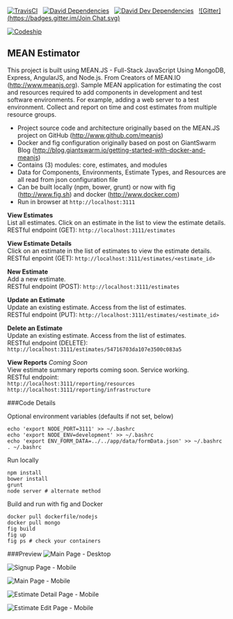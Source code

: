 [![TravisCI](https://travis-ci.org/garystafford/meanestimator.svg?branch=master)](https://travis-ci.org/garystafford/meanestimator)&nbsp;&nbsp;
[![David Dependencies](https://david-dm.org/garystafford/meanestimator.png)](https://david-dm.org/garystafford/meanestimator)&nbsp;&nbsp;
[![David Dev Dependencies](https://david-dm.org/garystafford/meanestimator/dev-status.png)](https://david-dm.org/garystafford/meanestimator#info=devDependencies)&nbsp;&nbsp;
[![Gitter](https://badges.gitter.im/Join Chat.svg)](https://gitter.im/garystafford/meanestimator?utm_source=badge&utm_medium=badge&utm_campaign=pr-badge&utm_content=badge)&nbsp;&nbsp;

[![Codeship](https://codeship.com/projects/ffb358c0-4ab8-0132-efcb-7aa9472b8ea5/status)](https://codeship.com/projects/46419)

## MEAN Estimator

This project is built using MEAN.JS - Full-Stack JavaScript Using MongoDB, Express, AngularJS, and Node.js. 
From Creators of MEAN.IO (<http://www.meanjs.org>). Sample MEAN application for estimating the cost and resources
required to add components in development and test software environments. For example, adding a web server to a test environment.
Collect and report on time and cost estimates from multiple resource groups.

* Project source code and architecture originally based on the MEAN.JS project on GitHub (<http://www.github.com/meanjs>)
* Docker and fig configuration originally based on post on GiantSwarm Blog (<http://blog.giantswarm.io/getting-started-with-docker-and-meanjs>)
* Contains (3) modules: core, estimates, and modules
* Data for Components, Environments, Estimate Types, and Resources are all read from json configuration file
* Can be built locally (npm, bower, grunt) or now with fig (<http://www.fig.sh>) and docker (<http://www.docker.com>)
* Run in browser at `http://localhost:3111`

**View Estimates**  
List all estimates. Click on an estimate in the list to view the estimate details.  
RESTful endpoint (GET): `http://localhost:3111/estimates`

**View Estimate Details**  
Click on an estimate in the list of estimates to view the estimate details.  
RESTful enpoint (GET): `http://localhost:3111/estimates/<estimate_id>`

**New Estimate**  
Add a new estimate.  
RESTful endpoint (POST): `http://localhost:3111/estimates`

**Update an Estimate**  
Update an existing estimate. Access from the list of estimates.  
RESTful endpoint (PUT): `http://localhost:3111/estimates/<estimate_id>`

**Delete an Estimate**  
Update an existing estimate. Access from the list of estimates.  
RESTful endpoint (DELETE): `http://localhost:3111/estimates/54716703da107e3500c083a5`

**View Reports** _Coming Soon_  
View estimate summary reports coming soon. Service working.  
RESTful endpoint:  
`http://localhost:3111/reporting/resources`
`http://localhost:3111/reporting/infrastructure`

###Code Details

Optional environment variables (defaults if not set, below)
```
echo 'export NODE_PORT=3111' >> ~/.bashrc
echo 'export NODE_ENV=development' >> ~/.bashrc
echo 'export ENV_FORM_DATA=../../app/data/formData.json' >> ~/.bashrc
. ~/.bashrc
```

Run locally
```
npm install
bower install
grunt
node server # alternate method
```

Build and run with fig and Docker
```
docker pull dockerfile/nodejs
docker pull mongo
fig build
fig up
fig ps # check your containers
```

###Preview
![Main Page - Desktop](https://github.com/garystafford/meanestimator/blob/master/images/main_page.png?raw=true)

![Signup Page - Mobile](https://github.com/garystafford/meanestimator/blob/master/images/signup_mobile.png?raw=true)

![Main Page - Mobile](https://github.com/garystafford/meanestimator/blob/master/images/main_page_mobile.png?raw=true)

![Estimate Detail Page - Mobile](https://github.com/garystafford/meanestimator/blob/master/images/estimate_detail_mobile.png?raw=true)

![Estimate Edit Page - Mobile](https://github.com/garystafford/meanestimator/blob/master/images/edit_estimate_mobile.png?raw=true)
